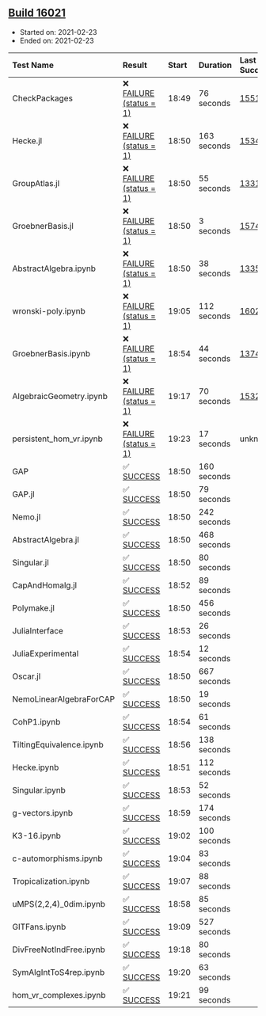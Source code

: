 ## [Build 16021](https://oscarci.mathematik.uni-kl.de/job/oscar/16021/)

* Started on: 2021-02-23
* Ended on: 2021-02-23

| Test Name    | Result | Start | Duration | Last Success | First Failure |
|:-------------|:-------|:------|:---------|:-------------|:--------------|
| CheckPackages | ❌ [FAILURE (status = 1)](https://oscarci.mathematik.uni-kl.de/job/oscar/16021/artifact/logs/build-16021/CheckPackages.log) | 18:49 | 76 seconds | [15514](https://oscarci.mathematik.uni-kl.de/job/oscar/15514/) | [15515](https://oscarci.mathematik.uni-kl.de/job/oscar/15515/) |
| Hecke.jl | ❌ [FAILURE (status = 1)](https://oscarci.mathematik.uni-kl.de/job/oscar/16021/artifact/logs/build-16021/Hecke.jl.log) | 18:50 | 163 seconds | [15344](https://oscarci.mathematik.uni-kl.de/job/oscar/15344/) | [15348](https://oscarci.mathematik.uni-kl.de/job/oscar/15348/) |
| GroupAtlas.jl | ❌ [FAILURE (status = 1)](https://oscarci.mathematik.uni-kl.de/job/oscar/16021/artifact/logs/build-16021/GroupAtlas.jl.log) | 18:50 | 55 seconds | [13311](https://oscarci.mathematik.uni-kl.de/job/oscar/13311/) | [13312](https://oscarci.mathematik.uni-kl.de/job/oscar/13312/) |
| GroebnerBasis.jl | ❌ [FAILURE (status = 1)](https://oscarci.mathematik.uni-kl.de/job/oscar/16021/artifact/logs/build-16021/GroebnerBasis.jl.log) | 18:50 | 3 seconds | [15745](https://oscarci.mathematik.uni-kl.de/job/oscar/15745/) | [15746](https://oscarci.mathematik.uni-kl.de/job/oscar/15746/) |
| AbstractAlgebra.ipynb | ❌ [FAILURE (status = 1)](https://oscarci.mathematik.uni-kl.de/job/oscar/16021/artifact/logs/build-16021/AbstractAlgebra.ipynb.log) | 18:50 | 38 seconds | [13355](https://oscarci.mathematik.uni-kl.de/job/oscar/13355/) | [13356](https://oscarci.mathematik.uni-kl.de/job/oscar/13356/) |
| wronski-poly.ipynb | ❌ [FAILURE (status = 1)](https://oscarci.mathematik.uni-kl.de/job/oscar/16021/artifact/logs/build-16021/wronski-poly.ipynb.log) | 19:05 | 112 seconds | [16020](https://oscarci.mathematik.uni-kl.de/job/oscar/16020/) | [16021](https://oscarci.mathematik.uni-kl.de/job/oscar/16021/) |
| GroebnerBasis.ipynb | ❌ [FAILURE (status = 1)](https://oscarci.mathematik.uni-kl.de/job/oscar/16021/artifact/logs/build-16021/GroebnerBasis.ipynb.log) | 18:54 | 44 seconds | [13748](https://oscarci.mathematik.uni-kl.de/job/oscar/13748/) | [13749](https://oscarci.mathematik.uni-kl.de/job/oscar/13749/) |
| AlgebraicGeometry.ipynb | ❌ [FAILURE (status = 1)](https://oscarci.mathematik.uni-kl.de/job/oscar/16021/artifact/logs/build-16021/AlgebraicGeometry.ipynb.log) | 19:17 | 70 seconds | [15322](https://oscarci.mathematik.uni-kl.de/job/oscar/15322/) | [15323](https://oscarci.mathematik.uni-kl.de/job/oscar/15323/) |
| persistent_hom_vr.ipynb | ❌ [FAILURE (status = 1)](https://oscarci.mathematik.uni-kl.de/job/oscar/16021/artifact/logs/build-16021/persistent_hom_vr.ipynb.log) | 19:23 | 17 seconds | unknown | unknown |
| GAP | ✅ [SUCCESS](https://oscarci.mathematik.uni-kl.de/job/oscar/16021/artifact/logs/build-16021/GAP.log) | 18:50 | 160 seconds |  |  |
| GAP.jl | ✅ [SUCCESS](https://oscarci.mathematik.uni-kl.de/job/oscar/16021/artifact/logs/build-16021/GAP.jl.log) | 18:50 | 79 seconds |  |  |
| Nemo.jl | ✅ [SUCCESS](https://oscarci.mathematik.uni-kl.de/job/oscar/16021/artifact/logs/build-16021/Nemo.jl.log) | 18:50 | 242 seconds |  |  |
| AbstractAlgebra.jl | ✅ [SUCCESS](https://oscarci.mathematik.uni-kl.de/job/oscar/16021/artifact/logs/build-16021/AbstractAlgebra.jl.log) | 18:50 | 468 seconds |  |  |
| Singular.jl | ✅ [SUCCESS](https://oscarci.mathematik.uni-kl.de/job/oscar/16021/artifact/logs/build-16021/Singular.jl.log) | 18:50 | 80 seconds |  |  |
| CapAndHomalg.jl | ✅ [SUCCESS](https://oscarci.mathematik.uni-kl.de/job/oscar/16021/artifact/logs/build-16021/CapAndHomalg.jl.log) | 18:52 | 89 seconds |  |  |
| Polymake.jl | ✅ [SUCCESS](https://oscarci.mathematik.uni-kl.de/job/oscar/16021/artifact/logs/build-16021/Polymake.jl.log) | 18:50 | 456 seconds |  |  |
| JuliaInterface | ✅ [SUCCESS](https://oscarci.mathematik.uni-kl.de/job/oscar/16021/artifact/logs/build-16021/JuliaInterface.log) | 18:53 | 26 seconds |  |  |
| JuliaExperimental | ✅ [SUCCESS](https://oscarci.mathematik.uni-kl.de/job/oscar/16021/artifact/logs/build-16021/JuliaExperimental.log) | 18:54 | 12 seconds |  |  |
| Oscar.jl | ✅ [SUCCESS](https://oscarci.mathematik.uni-kl.de/job/oscar/16021/artifact/logs/build-16021/Oscar.jl.log) | 18:50 | 667 seconds |  |  |
| NemoLinearAlgebraForCAP | ✅ [SUCCESS](https://oscarci.mathematik.uni-kl.de/job/oscar/16021/artifact/logs/build-16021/NemoLinearAlgebraForCAP.log) | 18:50 | 19 seconds |  |  |
| CohP1.ipynb | ✅ [SUCCESS](https://oscarci.mathematik.uni-kl.de/job/oscar/16021/artifact/logs/build-16021/CohP1.ipynb.log) | 18:54 | 61 seconds |  |  |
| TiltingEquivalence.ipynb | ✅ [SUCCESS](https://oscarci.mathematik.uni-kl.de/job/oscar/16021/artifact/logs/build-16021/TiltingEquivalence.ipynb.log) | 18:56 | 138 seconds |  |  |
| Hecke.ipynb | ✅ [SUCCESS](https://oscarci.mathematik.uni-kl.de/job/oscar/16021/artifact/logs/build-16021/Hecke.ipynb.log) | 18:51 | 112 seconds |  |  |
| Singular.ipynb | ✅ [SUCCESS](https://oscarci.mathematik.uni-kl.de/job/oscar/16021/artifact/logs/build-16021/Singular.ipynb.log) | 18:53 | 52 seconds |  |  |
| g-vectors.ipynb | ✅ [SUCCESS](https://oscarci.mathematik.uni-kl.de/job/oscar/16021/artifact/logs/build-16021/g-vectors.ipynb.log) | 18:59 | 174 seconds |  |  |
| K3-16.ipynb | ✅ [SUCCESS](https://oscarci.mathematik.uni-kl.de/job/oscar/16021/artifact/logs/build-16021/K3-16.ipynb.log) | 19:02 | 100 seconds |  |  |
| c-automorphisms.ipynb | ✅ [SUCCESS](https://oscarci.mathematik.uni-kl.de/job/oscar/16021/artifact/logs/build-16021/c-automorphisms.ipynb.log) | 19:04 | 83 seconds |  |  |
| Tropicalization.ipynb | ✅ [SUCCESS](https://oscarci.mathematik.uni-kl.de/job/oscar/16021/artifact/logs/build-16021/Tropicalization.ipynb.log) | 19:07 | 88 seconds |  |  |
| uMPS(2,2,4)_0dim.ipynb | ✅ [SUCCESS](https://oscarci.mathematik.uni-kl.de/job/oscar/16021/artifact/logs/build-16021/uMPS-2-2-4-_0dim.ipynb.log) | 18:58 | 85 seconds |  |  |
| GITFans.ipynb | ✅ [SUCCESS](https://oscarci.mathematik.uni-kl.de/job/oscar/16021/artifact/logs/build-16021/GITFans.ipynb.log) | 19:09 | 527 seconds |  |  |
| DivFreeNotIndFree.ipynb | ✅ [SUCCESS](https://oscarci.mathematik.uni-kl.de/job/oscar/16021/artifact/logs/build-16021/DivFreeNotIndFree.ipynb.log) | 19:18 | 80 seconds |  |  |
| SymAlgIntToS4rep.ipynb | ✅ [SUCCESS](https://oscarci.mathematik.uni-kl.de/job/oscar/16021/artifact/logs/build-16021/SymAlgIntToS4rep.ipynb.log) | 19:20 | 63 seconds |  |  |
| hom_vr_complexes.ipynb | ✅ [SUCCESS](https://oscarci.mathematik.uni-kl.de/job/oscar/16021/artifact/logs/build-16021/hom_vr_complexes.ipynb.log) | 19:21 | 99 seconds |  |  |
